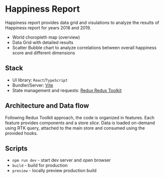 # Happiness Report

Happiness report provides data grid and visulations to analyze the results of Happiness report for years 2018 and 2019.

 - World choropleth map (overview)
 - Data Grid with detailed results
 - Scatter Bubble chart to analyze correlations between overall happiness score and different dimensions

## Stack

 - UI library: `React`/`TypeScript`
 - Bundler/Server: [Vite](https://vitejs.dev/)
 - State management and requests: [Redux Redux Toolkit](https://redux-toolkit.js.org/)

## Architecture and Data flow

Following Redux Toolkit approach, the code is organized in features. Each feature provides components and a store _slice_.
Data is loaded on-demand using RTK query, attached to the main store and consumed using the provided hooks.

## Scripts

- `npm run dev` - start dev server and open browser
- `build` - build for production
- `preview` - locally preview production build
